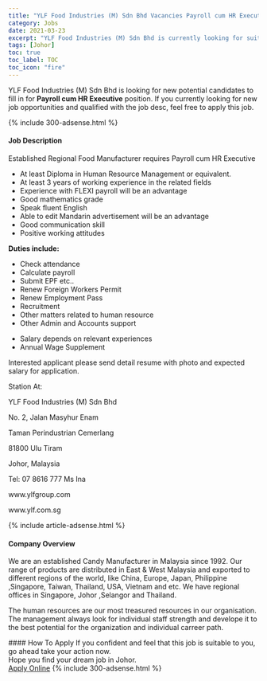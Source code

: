 ```yaml
---
title: "YLF Food Industries (M) Sdn Bhd Vacancies Payroll cum HR Executive" 
category: Jobs 
date: 2021-03-23 
excerpt: "YLF Food Industries (M) Sdn Bhd is currently looking for suitable person to fill in the Payroll cum HR Executive which based in Johor" 
tags: [Johor] 
toc: true 
toc_label: TOC 
toc_icon: "fire" 
--- 
```


<p>YLF Food Industries (M) Sdn Bhd is looking for new potential candidates to fill in for <b>Payroll cum HR Executive</b> position. If you currently looking for new job opportunities and qualified with the job desc, feel free to apply this job.
</p>{% include 300-adsense.html %} 
<div><div><h4>Job Description</h4></div><div><div><span><div><p>Established Regional Food Manufacturer&#160;requires Payroll cum HR Executive&#160;</p><ul><li>At least Diploma in Human Resource Management or equivalent.</li><li>At least 3 years of working experience in the related fields</li><li>Experience with FLEXI payroll will be an advantage</li><li>Good mathematics grade</li><li>Speak fluent English</li><li>Able to edit Mandarin advertisement will be an advantage</li><li>Good communication skill</li><li>Positive working attitudes</li></ul><p><strong>Duties include:</strong></p><ul><li>Check attendance</li><li>Calculate payroll</li><li>Submit&#160;EPF etc..</li><li>Renew Foreign Workers Permit</li><li>Renew Employment Pass</li><li>Recruitment</li><li>Other matters related to human resource</li><li>Other Admin and Accounts support</li></ul><ul><li>Salary depends on relevant experiences</li><li>Annual Wage Supplement&#160;</li></ul><p>Interested applicant please send detail resume with photo and expected salary for application.</p><p>Station At:</p><p>YLF Food Industries (M) Sdn Bhd</p><p>No. 2, Jalan Masyhur Enam</p><p>Taman Perindustrian Cemerlang</p><p>81800 Ulu Tiram</p><p>Johor, Malaysia</p><p>Tel: 07 8616 777 Ms Ina</p><p>www.ylfgroup.com</p><p>www.ylf.com.sg</p></div></span></div></div></div> 
{% include article-adsense.html %} 
<div><div><h4>Company Overview</h4></div><div><div><span><div><p>We are an established Candy Manufacturer in Malaysia since 1992. Our range of products are distributed in East &amp; West Malaysia and exported to different regions of the world, like China, Europe, Japan, Philippine ,Singapore, Taiwan, Thailand, USA, Vietnam and etc. We have regional offices in Singapore, Johor ,Selangor and Thailand.</p><p>The human resources are our most treasured resources in our organisation. The management always look for&#160;individual staff strength and develope it to the best potential for the organization and individual carreer path.</p></div></span></div></div></div> 
#### How To Apply 
If you confident and feel that this job is suitable to you, go ahead take your action now. <br/> 
Hope you find your dream job in Johor. <br/> 
<a href="https://www.jobstreet.com.my/en/job/payroll-cum-hr-executive-4513878?jobId=jobstreet-my-job-4513878&" class="btn btn--info" target="_blank" rel="nofollow noopenner">Apply Online</a> 
{% include 300-adsense.html %} 